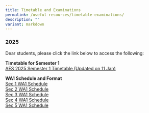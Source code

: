 ```yaml
---
title: Timetable and Examinations
permalink: /useful-resources/timetable-examinations/
description: ""
variant: markdown
---
```

### 2025

Dear students, please click the link below to access the following:  

**Timetable for Semester 1**
<br>
[AES 2025 Semester 1 Timetable (Updated on 11 Jan)](/files/AES_2025_Semester_1_Timetable__Updated_on_11_Jan_.pdf)
<br>

**WA1 Schedule and Format**
<br>
[Sec 1 WA1 Schedule](/files/1__2025_Sec_1_WA1_Schedule.pdf)
<br>
[Sec 2 WA1 Schedule](/files/2__2025_Sec_2_WA1_Schedule.pdf)
<br>
[Sec 3 WA1 Schedule](/files/3__2025_Sec_3_WA1_Schedule.pdf)
<br>
[Sec 4 WA1 Schedule](/files/4__2025_Sec_4_WA1_Schedule.pdf)
<br>
[Sec 5 WA1 Schedule](/files/5__2025_Sec_5_WA1_Schedule.pdf)
<br>